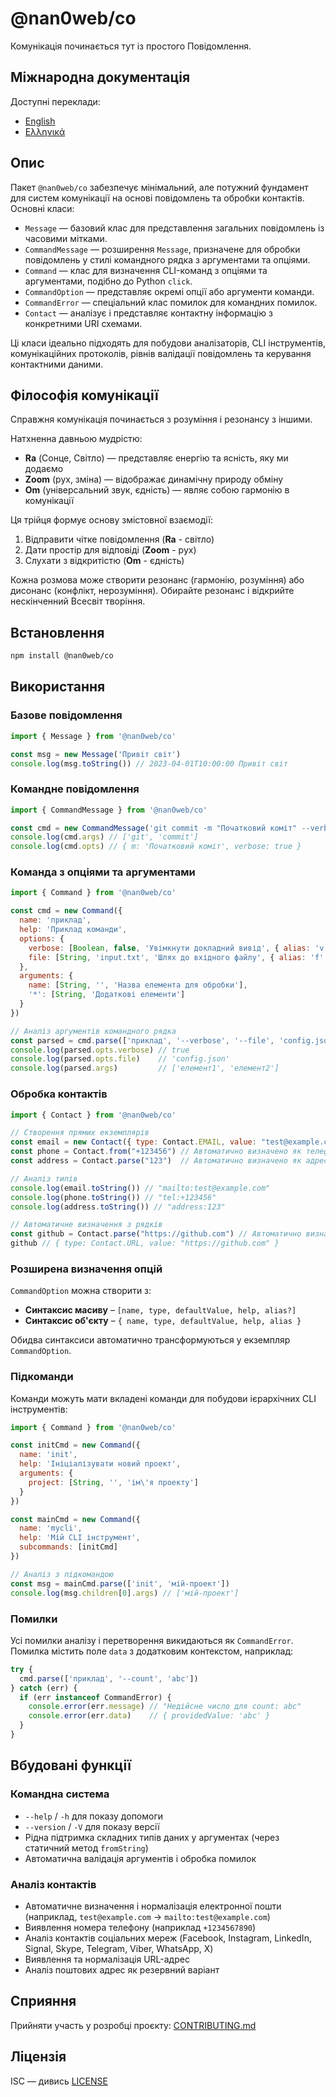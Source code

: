 # @nan0web/co

Комунікація починається тут із простого Повідомлення.

## Міжнародна документація

Доступні переклади:
- [English](../README.md)
- [Ελληνικά](./README.el.md)

## Опис

Пакет `@nan0web/co` забезпечує мінімальний, але потужний фундамент для систем комунікації на основі повідомлень та обробки контактів.
Основні класи:

- `Message` — базовий клас для представлення загальних повідомлень із часовими мітками.
- `CommandMessage` — розширення `Message`, призначене для обробки повідомлень у стилі командного рядка з аргументами та опціями.
- `Command` — клас для визначення CLI-команд з опціями та аргументами, подібно до Python `click`.
- `CommandOption` — представляє окремі опції або аргументи команди.
- `CommandError` — спеціальний клас помилок для командних помилок.
- `Contact` — аналізує і представляє контактну інформацію з конкретними URI схемами.

Ці класи ідеально підходять для побудови аналізаторів, CLI інструментів, комунікаційних протоколів, рівнів валідації повідомлень та керування контактними даними.

## Філософія комунікації

Справжня комунікація починається з розуміння і резонансу з іншими.

Натхненна давньою мудрістю:
- **Ra** (Сонце, Світло) — представляє енергію та ясність, яку ми додаємо
- **Zoom** (рух, зміна) — відображає динамічну природу обміну
- **Om** (універсальний звук, єдність) — являє собою гармонію в комунікації

Ця трійця формує основу змістовної взаємодії:
1. Відправити чітке повідомлення (**Ra** - світло)
2. Дати простір для відповіді (**Zoom** - рух)
3. Слухати з відкритістю (**Om** - єдність)

Кожна розмова може створити резонанс (гармонію, розуміння) або дисонанс (конфлікт, нерозуміння). Обирайте резонанс і відкрийте нескінченний Всесвіт творіння.

## Встановлення

```bash
npm install @nan0web/co
```

## Використання

### Базове повідомлення

```js
import { Message } from '@nan0web/co'

const msg = new Message('Привіт світ')
console.log(msg.toString()) // 2023-04-01T10:00:00 Привіт світ
```

### Командне повідомлення

```js
import { CommandMessage } from '@nan0web/co'

const cmd = new CommandMessage('git commit -m "Початковий коміт" --verbose')
console.log(cmd.args) // ['git', 'commit']
console.log(cmd.opts) // { m: 'Початковий коміт', verbose: true }
```

### Команда з опціями та аргументами

```js
import { Command } from '@nan0web/co'

const cmd = new Command({
  name: 'приклад',
  help: 'Приклад команди',
  options: {
    verbose: [Boolean, false, 'Увімкнути докладний вивід', { alias: 'v' }],
    file: [String, 'input.txt', 'Шлях до вхідного файлу', { alias: 'f' }]
  },
  arguments: {
    name: [String, '', 'Назва елемента для обробки'],
    '*': [String, 'Додаткові елементи']
  }
})

// Аналіз аргументів командного рядка
const parsed = cmd.parse(['приклад', '--verbose', '--file', 'config.json', 'елемент1', 'елемент2'])
console.log(parsed.opts.verbose) // true
console.log(parsed.opts.file)    // 'config.json'
console.log(parsed.args)         // ['елемент1', 'елемент2']
```

### Обробка контактів

```js
import { Contact } from '@nan0web/co'

// Створення прямих екземплярів
const email = new Contact({ type: Contact.EMAIL, value: "test@example.com" })
const phone = Contact.from("+123456") // Автоматично визначено як телефон
const address = Contact.parse("123")  // Автоматично визначено як адресу

// Аналіз типів
console.log(email.toString()) // "mailto:test@example.com"
console.log(phone.toString()) // "tel:+123456"
console.log(address.toString()) // "address:123"

// Автоматичне визначення з рядків
const github = Contact.parse("https://github.com") // Автоматично визначено як URL
github // { type: Contact.URL, value: "https://github.com" }
```

### Розширена визначення опцій

`CommandOption` можна створити з:

* **Синтаксис масиву** – `[name, type, defaultValue, help, alias?]`
* **Синтаксис об'єкту** – `{ name, type, defaultValue, help, alias }`

Обидва синтаксиси автоматично трансформуються у екземпляр `CommandOption`.

### Підкоманди

Команди можуть мати вкладені команди для побудови ієрархічних CLI інструментів:

```js
import { Command } from '@nan0web/co'

const initCmd = new Command({
  name: 'init',
  help: 'Ініціалізувати новий проект',
  arguments: {
    project: [String, '', 'ім\'я проекту']
  }
})

const mainCmd = new Command({
  name: 'mycli',
  help: 'Мій CLI інструмент',
  subcommands: [initCmd]
})

// Аналіз з підкомандою
const msg = mainCmd.parse(['init', 'мій-проект'])
console.log(msg.children[0].args) // ['мій-проект']
```

### Помилки

Усі помилки аналізу і перетворення викидаються як `CommandError`. Помилка містить поле `data` з додатковим контекстом, наприклад:

```js
try {
  cmd.parse(['приклад', '--count', 'abc'])
} catch (err) {
  if (err instanceof CommandError) {
    console.error(err.message) // "Недійсне число для count: abc"
    console.error(err.data)    // { providedValue: 'abc' }
  }
}
```

## Вбудовані функції

### Командна система

- `--help` / `-h` для показу допомоги
- `--version` / `-V` для показу версії
- Рідна підтримка складних типів даних у аргументах (через статичний метод `fromString`)
- Автоматична валідація аргументів і обробка помилок

### Аналіз контактів

- Автоматичне визначення і нормалізація електронної пошти (наприклад, `test@example.com` → `mailto:test@example.com`)
- Виявлення номера телефону (наприклад `+1234567890`)
- Аналіз контактів соціальних мереж (Facebook, Instagram, LinkedIn, Signal, Skype, Telegram, Viber, WhatsApp, X)
- Виявлення та нормалізація URL-адрес
- Аналіз поштових адрес як резервний варіант

## Сприяння

Прийняти участь у розробці проєкту: [CONTRIBUTING.md](../CONTRIBUTING.md)

## Ліцензія

ISC — дивись [LICENSE](../LICENSE)
